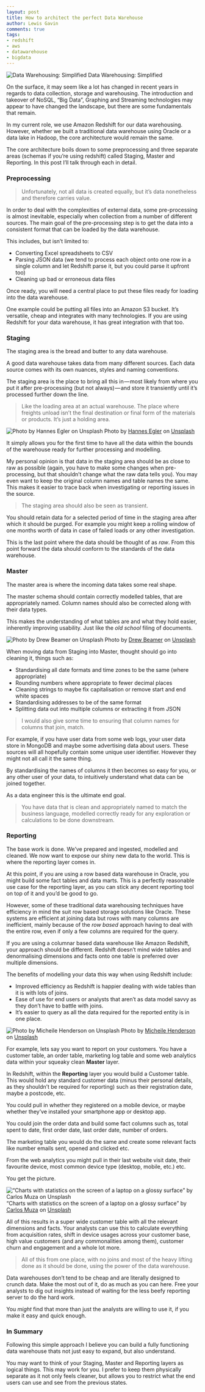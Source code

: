 ```yaml
---
layout: post
title: How to architect the perfect Data Warehouse 
author: Lewis Gavin
comments: true
tags:
- redshift
- aws
- datawarehouse
- bigdata
---
```


![Data Warehousing: Simplified](../images/architectwarehouse.jpg)
Data Warehousing: Simplified

On the surface, it may seem like a lot has changed in recent years in regards to data collection, storage and warehousing. The introduction and takeover of NoSQL, “Big Data”, Graphing and Streaming technologies may appear to have changed the landscape, but there are some fundamentals that remain.

In my current role, we use Amazon Redshift for our data warehousing. However, whether we built a traditional data warehouse using Oracle or a data lake in Hadoop, the core architecture would remain the same.

The core architecture boils down to some preprocessing and three separate areas (schemas if you’re using redshift) called Staging, Master and Reporting. In this post I’ll talk through each in detail.

### Preprocessing

> Unfortunately, not all data is created equally, but it’s data nonetheless and therefore carries value.

In order to deal with the complexities of external data, some pre-processing is almost inevitable, especially when collection from a number of different sources. The main goal of the pre-processing step is to get the data into a consistent format that can be loaded by the data warehouse.

This includes, but isn’t limited to:

*   Converting Excel spreadsheets to CSV
*   Parsing JSON data (we tend to process each object onto one row in a single column and let Redshift parse it, but you could parse it upfront too)
*   Cleaning up bad or erroneous data files

Once ready, you will need a central place to put these files ready for loading into the data warehouse.

One example could be putting all files into an Amazon S3 bucket. It’s versatile, cheap and integrates with many technologies. If you are using Redshift for your data warehouse, it has great integration with that too.

### Staging

The staging area is the bread and butter to any data warehouse.

A good data warehouse takes data from many different sources. Each data source comes with its own nuances, styles and naming conventions.

The staging area is the place to bring all this in — most likely from where you put it after pre-processing (but not always) — and store it transiently until it’s processed further down the line.

> Like the loading area at an actual warehouse. The place where freights unload isn’t the final destination or final form of the materials or products. It’s just a holding area.

![Photo by [Hannes Egler](https://unsplash.com/@egla?utm_source=medium&utm_medium=referral) on [Unsplash](https://unsplash.com?utm_source=medium&utm_medium=referral)](https://cdn-images-1.medium.com/max/800/0*TeBd_PdHORuGNbK2)
Photo by [Hannes Egler](https://unsplash.com/@egla?utm_source=medium&utm_medium=referral) on [Unsplash](https://unsplash.com?utm_source=medium&utm_medium=referral)

It simply allows you for the first time to have all the data within the bounds of the warehouse ready for further processing and modelling.

My personal opinion is that data in the staging area should be as close to raw as possible (again, you have to make some changes when pre-processing, but that shouldn’t change what the raw data tells you). You may even want to keep the original column names and table names the same. This makes it easier to trace back when investigating or reporting issues in the source.

> The staging area should also be seen as transient.

You should retain data for a selected period of time in the staging area after which it should be purged. For example you might keep a rolling window of one months worth of data in case of failed loads or any other investigation.

This is the last point where the data should be thought of as _raw_. From this point forward the data should conform to the standards of the data warehouse.

### Master

The master area is where the incoming data takes some real shape.

The master schema should contain correctly modelled tables, that are appropriately named. Column names should also be corrected along with their data types.

This makes the understanding of what tables are and what they hold easier, inherently improving usability. Just like the _old school_ filing of documents.

![Photo by [Drew Beamer](https://unsplash.com/@drew_beamer?utm_source=medium&utm_medium=referral) on [Unsplash](https://unsplash.com?utm_source=medium&utm_medium=referral)](https://cdn-images-1.medium.com/max/800/0*7dghOtqcHcAmU_dA)
Photo by [Drew Beamer](https://unsplash.com/@drew_beamer?utm_source=medium&utm_medium=referral) on [Unsplash](https://unsplash.com?utm_source=medium&utm_medium=referral)

When moving data from Staging into Master, thought should go into cleaning it, things such as:

*   Standardising all date formats and time zones to be the same (where appropriate)
*   Rounding numbers where appropriate to fewer decimal places
*   Cleaning strings to maybe fix capitalisation or remove start and end white spaces
*   Standardising addresses to be of the same format
*   Splitting data out into multiple columns or extracting it from JSON

> I would also give some time to ensuring that column names for columns that join, match.

For example, if you have user data from some web logs, your user data store in MongoDB and maybe some advertising data about users. These sources will all hopefully contain some unique user identifier. However they might not all call it the same thing.

By standardising the names of columns it then becomes so easy for you, or any other user of your data, to intuitively understand what data can be joined together.

As a data engineer this is the ultimate end goal.

> You have data that is clean and appropriately named to match the business language, modelled correctly ready for any exploration or calculations to be done downstream.

### Reporting

The base work is done. We’ve prepared and ingested, modelled and cleaned. We now want to expose our shiny new data to the world. This is where the reporting layer comes in.

At this point, if you are using a row based data warehouse in Oracle, you might build some fact tables and data marts. This is a perfectly reasonable use case for the reporting layer, as you can stick any decent reporting tool on top of it and you’d be good to go.

However, some of these traditional data warehousing techniques have efficiency in mind the suit row based storage solutions like Oracle. These systems are efficient at joining data but rows with many columns are inefficient, mainly because of the _row based_ approach having to deal with the entire row, even if only a few columns are required for the query.

If you are using a columnar based data warehouse like Amazon Redshift, your approach should be different. Redshift doesn’t mind wide tables and denormalising dimensions and facts onto one table is preferred over multiple dimensions.

The benefits of modelling your data this way when using Redshift include:

*   Improved efficiency as Redshift is happier dealing with wide tables than it is with lots of joins.
*   Ease of use for end users or analysts that aren’t as data model savvy as they don’t have to battle with joins.
*   It’s easier to query as all the data required for the reported entity is in one place.

![Photo by [Micheile Henderson](https://unsplash.com/@micheile?utm_source=medium&utm_medium=referral) on [Unsplash](https://unsplash.com?utm_source=medium&utm_medium=referral)](https://cdn-images-1.medium.com/max/800/0*_NhOfQtIkmObNdue)
Photo by [Micheile Henderson](https://unsplash.com/@micheile?utm_source=medium&utm_medium=referral) on [Unsplash](https://unsplash.com?utm_source=medium&utm_medium=referral)

For example, lets say you want to report on your customers. You have a customer table, an order table, marketing log table and some web analytics data within your squeaky clean **Master** layer.

In Redshift, within the **Reporting** layer you would build a Customer table. This would hold any standard customer data (minus their personal details, as they shouldn’t be required for reporting) such as their registration date, maybe a postcode, etc.

You could pull in whether they registered on a mobile device, or maybe whether they’ve installed your smartphone app or desktop app.

You could join the order data and build some fact columns such as, total spent to date, first order date, last order date, number of orders.

The marketing table you would do the same and create some relevant facts like number emails sent, opened and clicked etc.

From the web analytics you might pull in their last website visit date, their favourite device, most common device type (desktop, mobile, etc.) etc.

You get the picture.

![“Charts with statistics on the screen of a laptop on a glossy surface” by [Carlos Muza](https://unsplash.com/@kmuza?utm_source=medium&utm_medium=referral) on [Unsplash](https://unsplash.com?utm_source=medium&utm_medium=referral)](https://cdn-images-1.medium.com/max/600/0*_3MCKyHMuzLCC8aa)
“Charts with statistics on the screen of a laptop on a glossy surface” by [Carlos Muza](https://unsplash.com/@kmuza?utm_source=medium&utm_medium=referral) on [Unsplash](https://unsplash.com?utm_source=medium&utm_medium=referral)

All of this results in a super wide customer table with all the relevant dimensions and facts. Your analysts can use this to calculate everything from acquisition rates, shift in device usages across your customer base, high value customers (and any commonalities among them), customer churn and engagement and a whole lot more.

> All of this from one place, with no joins and most of the heavy lifting done as it should be done, using the power of the data warehouse.

Data warehouses don’t tend to be cheap and are literally designed to crunch data. Make the most out of it, do as much as you can here. Free your analysts to dig out insights instead of waiting for the less beefy reporting server to do the hard work.

You _might_ find that more than just the analysts are willing to use it, if you make it easy and quick enough.

### In Summary

Following this simple approach I believe you can build a fully functioning data warehouse thats not just easy to expand, but also understand.

You may want to think of your Staging, Master and Reporting layers as logical things. This may work for you. I prefer to keep them physically separate as it not only feels cleaner, but allows you to restrict what the end users can use and see from the previous states.
